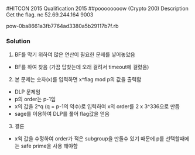 #HITCON 2015 Qualification 2015
##poooooooow (Crypto 200)
Description
Get the flag.
nc 52.69.244.164 9003

pow-0ba8661a3fb7764ad3380a5b29117b7f.rb

### Solution

1. BF를 막기 위하여 많은 연산이 필요한 문제를 넣어놓았음
  - BF를 하여 찾음 (가끔 답찾는데 오래 걸려서 timeout에 걸렸음)


2. 본 문제는 숫자(x)를 입력하면 x^flag mod p의 값을 출력함
  - DLP 문제임
  - p의 order는 p-1임
  - x의 값을 2^q (q = p-1의 약수)로 입력하여 x의 order를 2 x 3^336으로 만듬
  - sage를 이용하여 DLP를 풀어 flag값을 얻음

3. 결론
  - x읙 값을 수정하여 order가 적은 subgroup을 만둘수 있기 때문에 p를 선택할때에는 safe prime을 사용 해야함
